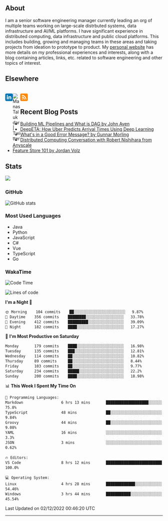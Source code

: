 ## About

I am a senior software engineering manager currently leading an org of multiple teams working on large-scale distrbuted systems, data infrastructure and AI/ML platforms. I have significant experience in distributed computing, data infrastructure and public cloud platforms. This includes building, growing and managing teams in these areas and taking projects from ideation to prototype to product. My [personal website](https://manastalukdar.github.io/) has more details on my professional experiences and interests, along with a blog containing articles, links, etc. related to software engineering and other topics of interest.

## Elsewhere

</br>

<a href="https://www.linkedin.com/in/manastalukdar" target="_blank">
  <img align="left" alt="Manas Talukdar | Linkedin" width="24px" src="https://raw.githubusercontent.com/edent/SuperTinyIcons/master/images/svg/linkedin.svg" />
</a>
<a href="https://www.twitter.com/manastalukdar" target="_blank">
  <img align="left" alt="Manas Talukdar | Twitter" width="24px" src="https://github.com/TheDudeThatCode/TheDudeThatCode/blob/master/Assets/Twitter.svg" />
</a>
<a href="https://manastalukdar.github.io/" target="_blank">
  <img align="left" alt="Manas Talukdar | Website" width="24px" src="https://github.com/edent/SuperTinyIcons/blob/master/images/svg/rss.svg" />
</a>

</br>

## Recent Blog Posts

<!-- BLOG:START -->
- [Building ML Pipelines and What is DAG by John Aven](https://manastalukdar.github.io/blog/2022/03/21/building-ml-pipelines-dag/)
- [DeepETA: How Uber Predicts Arrival Times Using Deep Learning](https://manastalukdar.github.io/blog/2022/03/21/deepeta-uber-predicts-arrival-times-deep-learning/)
- [What&#39;s in a Good Error Message? by Gunnar Morling](https://manastalukdar.github.io/blog/2022/02/11/good-error-message-gunnar-morling/)
- [Distributed Computing Conversation with Robert Nishihara from Anyscale](https://manastalukdar.github.io/blog/2022/01/24/distributed-computing-conversation-robert-nishihara-anyscale/)
- [Feature Store 101 by Jordan Volz](https://manastalukdar.github.io/blog/2022/01/22/feature-store-101-jordan-volz/)
<!-- BLOG:END -->

## Stats

![](https://komarev.com/ghpvc/?username=manastalukdar)

### GitHub

![GitHub stats](https://github-readme-stats.vercel.app/api?username=manastalukdar&show_icons=true&hide_border=true&hide_rank=true&hide_title=true&icon_color=79ff97&text_color=cecac3&bg_color=4d4b4b)

### Most Used Languages

- Java
- Python
- JavaScript
- C#
- Vue
- TypeScript
- Go

<!--
![Top Langs](https://github-readme-stats.vercel.app/api/top-langs/?username=manastalukdar&layout=compact&hide_border=true&hide_title=true&icon_color=79ff97&text_color=cecac3&bg_color=4d4b4b)
-->

### WakaTime

<!--START_SECTION:waka-->
![Code Time](http://img.shields.io/badge/Code%20Time-3%2C078%20hrs%2050%20mins-blue)

![Lines of code](https://img.shields.io/badge/From%20Hello%20World%20I%27ve%20Written-16%20Thousand%20lines%20of%20code-blue)

**I'm a Night 🦉** 

```text
🌞 Morning    104 commits    ██░░░░░░░░░░░░░░░░░░░░░░░   9.87% 
🌆 Daytime    356 commits    ████████░░░░░░░░░░░░░░░░░   33.78% 
🌃 Evening    412 commits    █████████░░░░░░░░░░░░░░░░   39.09% 
🌙 Night      182 commits    ████░░░░░░░░░░░░░░░░░░░░░   17.27%

```
📅 **I'm Most Productive on Saturday** 

```text
Monday       179 commits    ████░░░░░░░░░░░░░░░░░░░░░   16.98% 
Tuesday      135 commits    ███░░░░░░░░░░░░░░░░░░░░░░   12.81% 
Wednesday    114 commits    ██░░░░░░░░░░░░░░░░░░░░░░░   10.82% 
Thursday     89 commits     ██░░░░░░░░░░░░░░░░░░░░░░░   8.44% 
Friday       103 commits    ██░░░░░░░░░░░░░░░░░░░░░░░   9.77% 
Saturday     234 commits    █████░░░░░░░░░░░░░░░░░░░░   22.2% 
Sunday       200 commits    ████░░░░░░░░░░░░░░░░░░░░░   18.98%

```


📊 **This Week I Spent My Time On** 

```text
💬 Programming Languages: 
Markdown                 6 hrs 13 mins       ███████████████████░░░░░░   75.8% 
TypeScript               48 mins             ██░░░░░░░░░░░░░░░░░░░░░░░   9.84% 
Groovy                   44 mins             ██░░░░░░░░░░░░░░░░░░░░░░░   9.08% 
YAML                     16 mins             ░░░░░░░░░░░░░░░░░░░░░░░░░   3.3% 
JSON                     3 mins              ░░░░░░░░░░░░░░░░░░░░░░░░░   0.62%

🔥 Editors: 
VS Code                  8 hrs 12 mins       █████████████████████████   100.0%

💻 Operating System: 
Linux                    4 hrs 28 mins       █████████████░░░░░░░░░░░░   54.46% 
Windows                  3 hrs 44 mins       ███████████░░░░░░░░░░░░░░   45.54%

```


 Last Updated on 02/12/2022 00:46:20 UTC
<!--END_SECTION:waka-->

---

<!--

**manastalukdar/manastalukdar** is a ✨ _special_ ✨ repository because its `README.md` (this file) appears on your GitHub profile.

Here are some ideas to get you started:

- 🔭 I’m currently working on ...
- 🌱 I’m currently learning ...
- 👯 I’m looking to collaborate on ...
- 🤔 I’m looking for help with ...
- 💬 Ask me about ...
- 📫 How to reach me: ...
- 😄 Pronouns: ...
- ⚡ Fun fact: ...
-->
